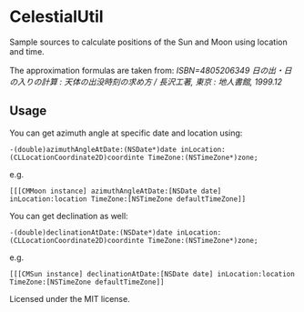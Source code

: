 CelestialUtil
==============

Sample sources to calculate positions of the Sun and Moon using location and time.

The approximation formulas are taken from:
*ISBN=4805206349*
*日の出・日の入りの計算 : 天体の出没時刻の求め方 / 長沢工著, 東京 : 地人書館, 1999.12*


Usage
--------------

You can get azimuth angle at specific date and location using:


    -(double)azimuthAngleAtDate:(NSDate*)date inLocation:(CLLocationCoordinate2D)coordinte TimeZone:(NSTimeZone*)zone;

e.g.

    [[[CMMoon instance] azimuthAngleAtDate:[NSDate date] inLocation:location TimeZone:[NSTimeZone defaultTimeZone]]

You can get declination as well:


    -(double)declinationAtDate:(NSDate*)date inLocation:(CLLocationCoordinate2D)coordinte TimeZone:(NSTimeZone*)zone;


e.g.

    [[[CMSun instance] declinationAtDate:[NSDate date] inLocation:location TimeZone:[NSTimeZone defaultTimeZone]]

Licensed under the MIT license.
